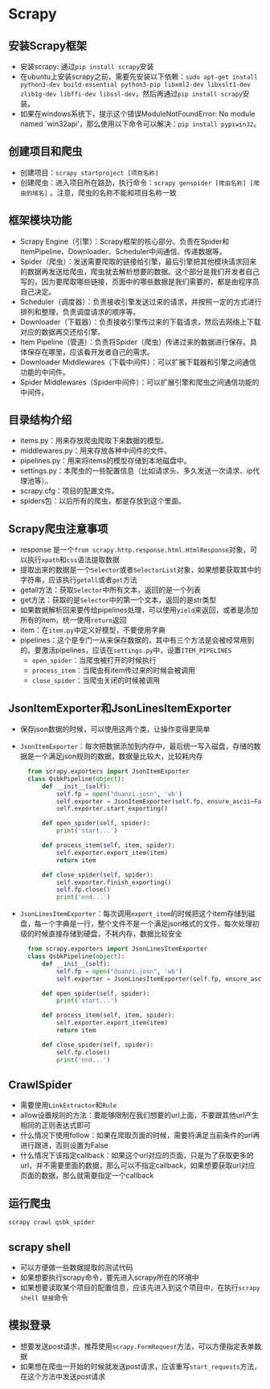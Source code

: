 # Scrapy

## 安装Scrapy框架

* 安装scrapy: 通过`pip install scrapy`安装
* 在ubuntu上安装scrapy之前，需要先安装以下依赖：`sudo apt-get install python3-dev build-essential python3-pip libxml2-dev libxslt1-dev zlib1g-dev libffi-dev libssl-dev`，然后再通过`pip install scrapy`安装。
* 如果在windows系统下，提示这个错误ModuleNotFoundError: No module named 'win32api'，那么使用以下命令可以解决：`pip install pypiwin32`。

## 创建项目和爬虫

* 创建项目：`scrapy startproject [项目名称]`
* 创建爬虫：进入项目所在路劲，执行命令：`scrapy genspider [爬虫名称] [爬虫的域名]` 。注意，爬虫的名称不能和项目名称一致

## 框架模块功能

* Scrapy Engine（引擎）：Scrapy框架的核心部分。负责在Spider和ItemPipeline、Downloader、Scheduler中间通信、传递数据等。
* Spider（爬虫）：发送需要爬取的链接给引擎，最后引擎把其他模块请求回来的数据再发送给爬虫，爬虫就去解析想要的数据。这个部分是我们开发者自己写的，因为要爬取哪些链接，页面中的哪些数据是我们需要的，都是由程序员自己决定。
* Scheduler（调度器）：负责接收引擎发送过来的请求，并按照一定的方式进行排列和整理，负责调度请求的顺序等。
* Downloader（下载器）：负责接收引擎传过来的下载请求，然后去网络上下载对应的数据再交还给引擎。
* Item Pipeline（管道）：负责将Spider（爬虫）传递过来的数据进行保存。具体保存在哪里，应该看开发者自己的需求。
* Downloader Middlewares（下载中间件）：可以扩展下载器和引擎之间通信功能的中间件。
* Spider Middlewares（Spider中间件）：可以扩展引擎和爬虫之间通信功能的中间件。

## 目录结构介绍

* items.py：用来存放爬虫爬取下来数据的模型。
* middlewares.py：用来存放各种中间件的文件。
* pipelines.py：用来将items的模型存储到本地磁盘中。
* settings.py：本爬虫的一些配置信息（比如请求头、多久发送一次请求、ip代理池等）。
* scrapy.cfg：项目的配置文件。
* spiders包：以后所有的爬虫，都是存放到这个里面。

## Scrapy爬虫注意事项

* response 是一个`from scrapy.http.response.html.HtmlResponse`对象，可以执行`xpath`和`css`语法提取数据
* 提取出来的数据是一个`Selector`或者`SelectorList`对象，如果想要获取其中的字符串，应该执行`getall`或者`get`方法
* getall方法：获取`Selector`中所有文本，返回的是一个列表
* get方法：获取的是`Selector`中的第一个文本，返回的是str类型
* 如果数据解析回来要传给pipelines处理，可以使用`yield`来返回，或者是添加所有的item，统一使用`return`返回
* item：在`item.py`中定义好模型，不要使用字典
* pipelines：这个是专门一从来保存数据的，其中有三个方法是会被经常用到的。要激活pipelines，应该在`settings.py`中，设置`ITEM_PIPELINES`
  * `open_spider`：当爬虫被打开的时候执行
  * `process_item`：当爬虫有item传过来的时候会被调用
  * `close_spider`：当爬虫关闭的时候被调用

## JsonItemExporter和JsonLinesItemExporter

* 保存json数据的时候，可以使用这两个类，让操作变得更简单
* `JsonItemExporter`：每次把数据添加到内存中，最后统一写入磁盘，存储的数据是一个满足json规则的数据，数据量比较大，比较耗内存

  ```python
    from scrapy.exporters import JsonItemExporter
    class QsbkPipeline(object):
        def __init__(self):
            self.fp = open("duanzi.josn", 'wb')
            self.exporter = JsonItemExporter(self.fp, ensure_ascii=False, encoding='utf-8')
            self.exporter.start_exporting()

        def open_spider(self, spider):
            print('start...')

        def process_item(self, item, spider):
            self.exporter.export_item(item)
            return item

        def close_spider(self, spider):
            self.exporter.finish_exporting()
            self.fp.close()
            print('end...')
  ```

* `JsonLinesItemExporter`：每次调用`export_item`的时候把这个item存储到磁盘，每一个字典是一行，整个文件不是一个满足json格式的文件，每次处理初级的时候直接存储到硬盘，不耗内存，数据比较安全

  ```python
    from scrapy.exporters import JsonLinesItemExporter
    class QsbkPipeline(object):
        def __init__(self):
            self.fp = open("duanzi.josn", 'wb')
            self.exporter = JsonLinesItemExporter(self.fp, ensure_ascii=False, encoding='utf-8')

        def open_spider(self, spider):
            print('start...')

        def process_item(self, item, spider):
            self.exporter.export_item(item)
            return item

        def close_spider(self, spider):
            self.fp.close()
            print('end...')
  ```

## CrawlSpider

* 需要使用`LinkExtractor`和`Rule`
* allow设置规则的方法：要能够限制在我们想要的url上面，不要跟其他url产生相同的正则表达式即可
* 什么情况下使用follow：如果在爬取页面的时候，需要将满足当前条件的url再进行跟进，否则设置为False
* 什么情况下该指定callback：如果这个url对应的页面，只是为了获取更多的url，并不需要里面的数据，那么可以不指定callback，如果想要获取url对应页面的数据，那么就需要指定一个callback

## 运行爬虫

`scrapy crawl qsbk_spider`

## scrapy shell

* 可以方便做一些数据提取的测试代码
* 如果想要执行scrapy命令，要先进入scrapy所在的环境中
* 如果想要读取某个项目的配置信息，应该先进入到这个项目中，在执行`scrapy shell 链接`命令

## 模拟登录

* 想要发送post请求，推荐使用`scrapy.FormRequest`方法，可以方便指定表单数据
* 如果想在爬虫一开始的时候就发送post请求，应该重写`start_requests`方法，在这个方法中发送post请求

